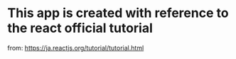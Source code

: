 # This app is created with reference to the react official tutorial
from: https://ja.reactjs.org/tutorial/tutorial.html
